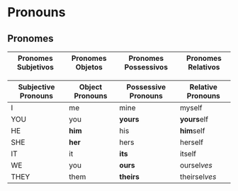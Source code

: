 # Pronouns
  ## Pronomes


| Pronomes Subjetivos | Pronomes Objetos | Pronomes Possessivos | Pronomes Relativos |
|---------------------|------------------|----------------------|--------------------|

| Subjective Pronouns | Object Pronouns | Possessive Pronouns | Relative Pronouns |
|---------------------|-----------------|---------------------|-------------------|
| I                   | me              | mine                | myself            |
| YOU                 | you             | **yours**           | **yours**elf      |
| HE                  | **him**         | his                 | **him**self       |
| SHE                 | **her**         | hers                | herself           |
| IT                  | it              | **its**             | itself            |
| WE                  | you             | **ours**            | oursel*ves*       |
| THEY                | them            | **theirs**          | theirsel*ves*     |

